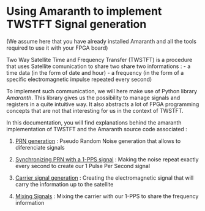 # Using Amaranth to implement TWSTFT Signal generation

(We assume here that you have already installed Amaranth and all the tools required to use it with your FPGA board)

Two Way Satellite Time and Frequency Transfer (TWSTFT) is a procedure that uses Satellite comunication to share two share two informations :
    - a time data (in the form of date and hour)
    - a frequency (in the form of a specific electromagnetic impulse repeated every second)

To implement such communication, we will here make use of Python library _Amaranth_. This library gives us the possibility to manage signals and registers in a quite intuitive way. It also abstracts a lot of FPGA programming concepts that are not that interesting for us in the context of TWSTFT. 

In this documentation, you will find explanations behind the amaranth implementation of TWSTFT and the Amaranth source code associated :

1. [PRN generation](PRN/1_PRN.md) :
Pseudo Random Noise generation that allows to diferenciate signals

2. [Synchronizing PRN with a 1-PPS signal](2_Sync_PRN_1PPS.md) :
Making the noise repeat exactly every second to create our 1 Pulse Per Second signal

3. [Carrier signal generation](3_Clk_Generation.md) :
Creating the electromagnetic signal that will carry the information up to the satellite

4. [Mixing Signals](4_Mixing_Signals.md) :
Mixing the carrier with our 1-PPS to share the frequency information